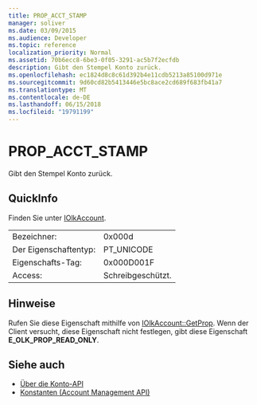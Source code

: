 ```yaml
---
title: PROP_ACCT_STAMP
manager: soliver
ms.date: 03/09/2015
ms.audience: Developer
ms.topic: reference
localization_priority: Normal
ms.assetid: 70b6ecc8-6be3-0f05-3291-ac5b7f2ecfdb
description: Gibt den Stempel Konto zurück.
ms.openlocfilehash: ec1824d8c8c61d392b4e11cdb5213a85100d971e
ms.sourcegitcommit: 9d60cd82b5413446e5bc8ace2cd689f683fb41a7
ms.translationtype: MT
ms.contentlocale: de-DE
ms.lasthandoff: 06/15/2018
ms.locfileid: "19791199"
---
```

# <a name="propacctstamp"></a>PROP_ACCT_STAMP

Gibt den Stempel Konto zurück.
  
## <a name="quick-info"></a>QuickInfo

Finden Sie unter [IOlkAccount](iolkaccount.md).
  
|||
|:-----|:-----|
|Bezeichner:  <br/> |0x000d  <br/> |
|Der Eigenschaftentyp:  <br/> |PT_UNICODE  <br/> |
|Eigenschafts-Tag:  <br/> |0x000D001F  <br/> |
|Access:  <br/> |Schreibgeschützt.  <br/> |
   
## <a name="remarks"></a>Hinweise

Rufen Sie diese Eigenschaft mithilfe von [IOlkAccount::GetProp](iolkaccount-getprop.md). Wenn der Client versucht, diese Eigenschaft nicht festlegen, gibt diese Eigenschaft **E_OLK_PROP_READ_ONLY**. 
  
## <a name="see-also"></a>Siehe auch

- [Über die Konto-API](about-the-account-management-api.md)  
- [Konstanten (Account Management API)](constants-account-management-api.md)

